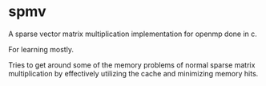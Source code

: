# spmv
A sparse vector matrix multiplication implementation for openmp done in c.

For learning mostly.

Tries to get around some of the memory problems of normal sparse matrix multiplication by effectively utilizing the cache and minimizing memory hits.
